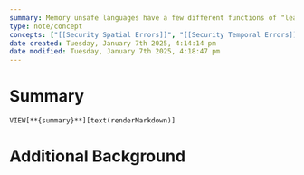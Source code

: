 ```yaml
---
summary: Memory unsafe languages have a few different functions of "leaking" or enabling errors. <br> There are spatial errors, and there are temporal errors.
type: note/concept
concepts: ["[[Security Spatial Errors]]", "[[Security Temporal Errors]]"]
date created: Tuesday, January 7th 2025, 4:14:14 pm
date modified: Tuesday, January 7th 2025, 4:18:47 pm
---
```

# Summary
`VIEW[**{summary}**][text(renderMarkdown)]`

# Additional Background